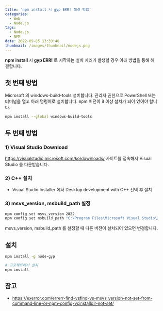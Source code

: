 ```yaml
---
title: 'npm install 시 gyp ERR! 해결 방법'
categories:
  - Web
  - Node.js
tags:
  - Node.js
  - NPM
date: 2022-09-05 13:39:40
thumbnail: /images/thumbnail/nodejs.png
---
```


**npm install** 시 **gyp ERR!** 로 시작하는 설치 에러가 발생할 경우 아래 방법을 통해 해결합니다.

## 첫 번째 방법

Microsoft 의 windows-build-tools 설치합니다. 관리자 권한으로 PowerShell 또는 터미널을 열고 아래 명령어로 설치합니다.
npm 버전이 8 이상 설치가 되어 있어야 합니다.

```bash
npm install --global windows-build-tools
```

## 두 번째 방법

### 1) Visual Studio Download

https://visualstudio.microsoft.com/ko/downloads/ 사이트를 접속해서 Visual Studio 를 다운받습니다.

### 2) C++ 설치

- Visual Studio Installer 에서 Desktop development with C++ 선택 후 설치

### 3) msvs_version, msbuild_path 설정

```bash
npm config set msvs_version 2022
npm config set msbuild_path "C:\Program Files\Microsoft Visual Studio\2022\Community\Msbuild\Current\Bin\MSBuild.exe"
```

msvs_version, msbuild_path 를 설정할 때 다른 버전이 설치되어 있으면 변경합니다.

## 설치

```bash
npm install -g node-gyp

# 프로젝트에서 설치
npm install
```

## 참고

- https://exerror.com/errerr-find-vsfind-vs-msvs_version-not-set-from-command-line-or-npm-config-vcinstalldir-not-set/
